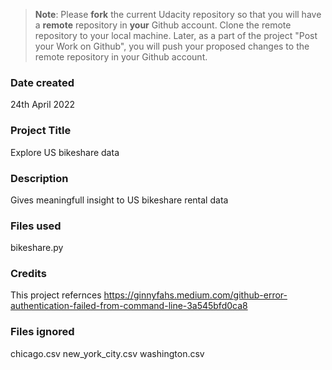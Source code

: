 >**Note**: Please **fork** the current Udacity repository so that you will have a **remote** repository in **your** Github account. Clone the remote repository to your local machine. Later, as a part of the project "Post your Work on Github", you will push your proposed changes to the remote repository in your Github account.

### Date created
24th April 2022

### Project Title
Explore US bikeshare data

### Description
Gives meaningfull insight to US bikeshare rental data

### Files used
bikeshare.py

### Credits
This project refernces https://ginnyfahs.medium.com/github-error-authentication-failed-from-command-line-3a545bfd0ca8

### Files ignored
chicago.csv
new_york_city.csv
washington.csv




